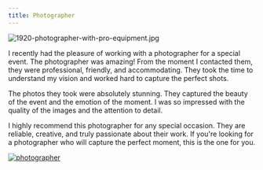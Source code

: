 ```yaml
---
title: Photographer
---
```


![1920-photographer-with-pro-equipment.jpg](/1920-photographer-with-pro-equipment.jpg)

I recently had the pleasure of working with a photographer for a special event. The photographer was amazing! From the moment I contacted them, they were professional, friendly, and accommodating. They took the time to understand my vision and worked hard to capture the perfect shots.

The photos they took were absolutely stunning. They captured the beauty of the event and the emotion of the moment. I was so impressed with the quality of the images and the attention to detail.

I highly recommend this photographer for any special occasion. They are reliable, creative, and truly passionate about their work. If you're looking for a photographer who will capture the perfect moment, this is the one for you.

[![photographer](<https://dabuttonfactory.com/button.png?t=CHECK+SERVICE&f=Noto+Sans-Bold&ts=26&tc=fff&hp=45&vp=20&c=11&bgt=unicolored&bgc=4bd42f>)](<https://www.bark.com/?a_aid=5d2d0e83cdc3>)